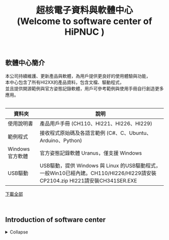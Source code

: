 <h1 align="center">超核電子資料與軟體中心<br>
(Welcome to software center of HiPNUC )
</h1>
<br>


## 軟體中心簡介

本公司持續維護、更新產品與軟體，為用戶提供更良好的使用體驗與功能，<br>
本中心包含了所有HI2XX的產品資料，包含文檔、驅動程式，<br>
並且提供開源範例與官方姿態記錄軟體，用戶可參考範例與使用手冊自行創造更多應用。<br>
<br>
</h3>

| 資料夾            | 說明               |
| ---------------- | ------------------ |
| 使用說明書            | 產品用戶手冊 (CH110、HI221、HI226、HI229) |
| 範例程式         | 接收程式原始碼及各語言範例 (C#、C、Ubuntu、Arduino、Python) |
| Windows官方軟體 | 官方姿態記錄軟體 Uranus，僅支援 Windows             |
| USB驅動 | USB驅動，提供 Windows 與 Linux 的USB驅動程式，一般Win10已經內建。CH110/HI226/HI229請安裝CP2104.zip HI221請安裝CH341SER.EXE     |

[下載全部](https://github.com/avmm9898/hipnuctw_doc/archive/master.zip)

<br>

## Introduction of software center
<details markdown="1">
<summary>Collapse</summary>
<h3> 
HiPNUC keeps maintaining products and softwares to provide better user experience, <br>
The following provides open-source examples and official attitude recording software. Users can create more applications by using examples and user manuals. <br>
<br>

